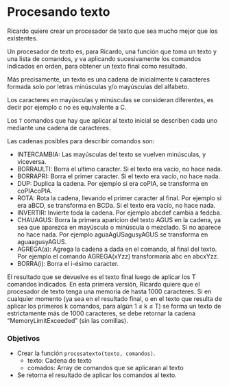 # Procesando texto

Ricardo quiere crear un procesador de texto que sea mucho mejor que los existentes.

Un procesador de texto es, para Ricardo, una función que toma un texto y una lista de comandos, y va aplicando sucesivamente los comandos indicados en orden, para obtener un texto final como resultado.

Más precisamente, un texto es una cadena de inicialmente `N` caracteres formada solo por letras minúsculas y/o mayúsculas del alfabeto.

Los caracteres en mayúsculas y minúsculas se consideran diferentes, es decir por ejemplo c no es equivalente a C.

Los `T` comandos que hay que aplicar al texto inicial se describen cada uno mediante una cadena de caracteres.

Las cadenas posibles para describir comandos son:

- INTERCAMBIA: Las mayúsculas del texto se vuelven minúsculas, y viceversa.
- BORRAULTI: Borra el ultimo caracter. Si el texto era vacío, no hace nada.
- BORRAPRI: Borra el primer caracter. Si el texto era vacío, no hace nada.
- DUP: Duplica la cadena. Por ejemplo si era coPIA, se transforma en coPIAcoPIA.
- ROTA: Rota la cadena, llevando el primer caracter al final. Por ejemplo si era aBCD, se transforma en BCDa. Si el texto era vacío, no hace nada.
- INVERTIR: Invierte toda la cadena. Por ejemplo abcdef cambia a fedcba.
- CHAUAGUS: Borra la primera aparicion del texto AGUS en la cadena, ya sea que aparezca en mayúscula o minúscula o mezclado. Si no aparece no hace nada. Por ejemplo aguaAgUSagusyAGUS se transforma en aguaagusyAGUS.
- AGREGA(a): Agrega la cadena a dada en el comando, al final del texto. Por ejemplo el comando AGREGA(xYzz) transformaría abc en abcxYzz.
- BORRA(i): Borra el i-ésimo caracter.

El resultado que se devuelve es el texto final luego de aplicar los T comandos indicados.
En esta primera versión, Ricardo quiere que el procesador de texto tenga una memoria de hasta 1000 caracteres. Si en cualquier momento (ya sea en el resultado final, o en el texto que resulta de aplicar los primeros k comandos, para algún 1 ≤ k ≤ T) se forma un texto de estrictamente más de 1000 caracteres, se debe retornar la cadena “MemoryLimitExceeded” (sin las comillas).

### Objetivos

- Crear la función `procesatexto(texto, comandos)`.
  - texto: Cadena de texto
  - comados: Array de comandos que se aplicaran al texto
- Se retorna el resultado de aplicar los comandos al texto.
